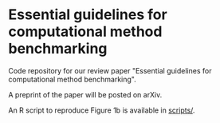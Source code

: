 # Essential guidelines for computational method benchmarking

Code repository for our review paper "Essential guidelines for computational method benchmarking".

A preprint of the paper will be posted on arXiv.

An R script to reproduce Figure 1b is available in [scripts/](scripts/).



